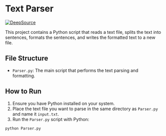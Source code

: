 # Text Parser

[![DeepSource](https://app.deepsource.com/gh/Yeah-Jack/text-parser.svg/?label=active+issues&show_trend=true&token=CzpEtDKPA3T4wuYbO0362s_f)](https://app.deepsource.com/gh/Yeah-Jack/text-parser/)

This project contains a Python script that reads a text file, splits the text into sentences, formats the sentences, and writes the formatted text to a new file.

## File Structure

- `Parser.py`: The main script that performs the text parsing and formatting.

## How to Run

1. Ensure you have Python installed on your system.
2. Place the text file you want to parse in the same directory as `Parser.py` and name it `input.txt`.
3. Run the `Parser.py` script with Python:

```python
python Parser.py
```

